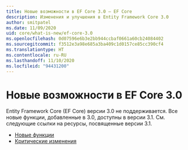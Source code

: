 ```yaml
---
title: Новые возможности в EF Core 3.0 — EF Core
description: Изменения и улучшения в Entity Framework Core 3.0
author: smitpatel
ms.date: 11/09/2020
uid: core/what-is-new/ef-core-3.0
ms.openlocfilehash: 0d07596e6b3e2bb944ccbaf0661a60cb24084402
ms.sourcegitcommit: f3512e3a98e685a3ba409c1d0157ce85cc390cf4
ms.translationtype: HT
ms.contentlocale: ru-RU
ms.lasthandoff: 11/10/2020
ms.locfileid: "94431200"
---
```

# <a name="new-features-in-ef-core-30"></a>Новые возможности в EF Core 3.0

Entity Framework Core (EF Core) версии 3.0 не поддерживается. Все новые функции, добавленные в 3.0, доступны в версии 3.1. См. следующие ссылки на ресурсы, посвященные версии 3.1.

- [Новые функции](xref:core/what-is-new/ef-core-3.x/index)
- [Критические изменения](xref:core/what-is-new/ef-core-3.x/breaking-changes)
